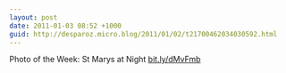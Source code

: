 ```yaml
---
layout: post
date: 2011-01-03 08:52 +1000
guid: http://desparoz.micro.blog/2011/01/02/t21700462034030592.html
---
```

Photo of the Week: St Marys at Night [bit.ly/dMvFmb](http://bit.ly/dMvFmb)
